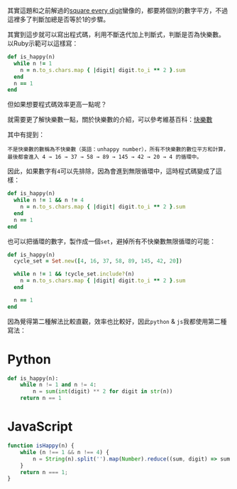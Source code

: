其實這題和之前解過的[square every digit](https://adora-xu.com/2024/02/20/codewars-square-every-digit/)蠻像的，都要將個別的數字平方，不過這裡多了判斷加總是否等於1的步驟。

其實到這步就可以寫出程式碼，利用不斷迭代加上判斷式，判斷是否為快樂數。
以Ruby示範可以這樣寫：
```ruby
def is_happy(n)
  while n != 1
    n = n.to_s.chars.map { |digit| digit.to_i ** 2 }.sum
  end
  n == 1
end
```
但如果想要程式碼效率更高一點呢？

就需要更了解快樂數一點，關於快樂數的介紹，可以參考維基百科：[快樂數](https://zh.wikipedia.org/zh-tw/%E5%BF%AB%E6%A8%82%E6%95%B8)

其中有提到：
```
不是快樂數的數稱為不快樂數（英語：unhappy number），所有不快樂數的數位平方和計算，最後都會進入 4 → 16 → 37 → 58 → 89 → 145 → 42 → 20 → 4 的循環中。
```
因此，如果數字有`4`可以先排除，因為會進到無限循環中，這時程式碼變成了這樣：
```ruby
def is_happy(n)
  while n != 1 && n != 4
    n = n.to_s.chars.map { |digit| digit.to_i ** 2 }.sum
  end
  n == 1
end
```

也可以把循環的數字，製作成一個`set`，避掉所有不快樂數無限循環的可能：
```ruby
def is_happy(n)
  cycle_set = Set.new([4, 16, 37, 58, 89, 145, 42, 20])

  while n != 1 && !cycle_set.include?(n)
    n = n.to_s.chars.map { |digit| digit.to_i ** 2 }.sum
  end

  n == 1
end
```

因為覺得第二種解法比較直觀，效率也比較好，因此`python` & `js`我都使用第二種寫法：

# Python
```py
def is_happy(n):
    while n != 1 and n != 4:
        n = sum(int(digit) ** 2 for digit in str(n))
    return n == 1
```

# JavaScript
```js
function isHappy(n) {
    while (n !== 1 && n !== 4) {
        n = String(n).split('').map(Number).reduce((sum, digit) => sum + digit ** 2, 0);
    }
    return n === 1;
}
```